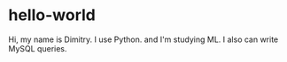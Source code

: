 # hello-world

Hi, my name is Dimitry.
I use Python. and I'm studying ML.
I also can write MySQL queries.

